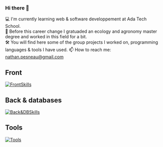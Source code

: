 ### Hi there 👋  

<!--
**NathanPesneau/NathanPesneau** is a ✨ _special_ ✨ repository because its `README.md` (this file) appears on your GitHub profile.

Here are some ideas to get you started:

- 🔭 I’m currently working on ...
- 🌱 I’m currently learning ...
- 👯 I’m looking to collaborate on ...
- 🤔 I’m looking for help with ...
- 💬 Ask me about ...
- 📫 How to reach me: ...
- 😄 Pronouns: ...
- ⚡ Fun fact: ...
-->

💻 I'm currently learning web & software developpement at Ada Tech School.  
🌱 Before this career change I gratuaded an ecology and agronomy master degree and worked in this field for a bit.  
🛠 You will find here some of the group projects I worked on, programming languages & tools I have used.
📫 How to reach me: nathan.pesneau@gmail.com

## Front 
[![FrontSkills](https://skillicons.dev/icons?i=html,css,react,tailwind)](https://skillicons.dev)

## Back & databases
[![Back&DBSkills](https://skillicons.dev/icons?i=js,python,php,nodejs,mysql,postgres)](https://skillicons.dev)

## Tools 
[![Tools](https://skillicons.dev/icons?i=docker,postman,github,figma)](https://skillicons.dev)
